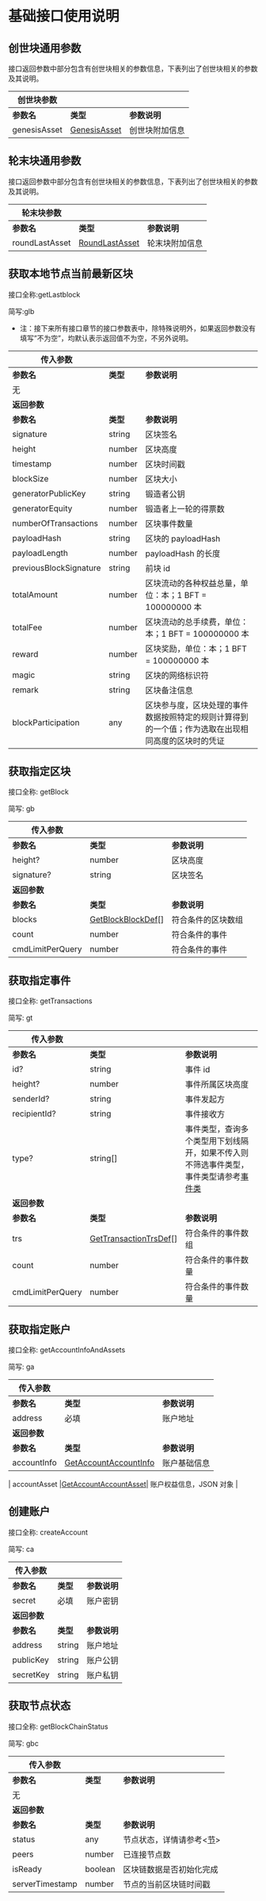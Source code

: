 # 基础接口使用说明

## 创世块通用参数

接口返回参数中部分包含有创世块相关的参数信息，下表列出了创世块相关的参数及其说明。

| **创世块参数** |                                      |                |
| -------------- | ------------------------------------ | -------------- |
| **参数名**     | **类型**                             | **参数说明**   |
| genesisAsset   | [GenesisAsset](./types#genesisasset) | 创世块附加信息 |

## 轮末块通用参数

接口返回参数中部分包含有创世块相关的参数信息，下表列出了创世块相关的参数及其说明。

| **轮末块参数** |                                          |                |
| -------------- | ---------------------------------------- | -------------- |
| **参数名**     | **类型**                                 | **参数说明**   |
| roundLastAsset | [RoundLastAsset](./types#roundlastasset) | 轮末块附加信息 |

## 获取本地节点当前最新区块

接口全称:getLastblock

简写:glb

- 注：接下来所有接口章节的接口参数表中，除特殊说明外，如果返回参数没有填写”不为空”，均默认表示返回值不为空，不另外说明。

| **传入参数**           |          |                                                                                                    |
| ---------------------- | -------- | -------------------------------------------------------------------------------------------------- |
| **参数名**             | **类型** | **参数说明**                                                                                       |
| 无                     |          |                                                                                                    |
| **返回参数**           |          |                                                                                                    |
| **参数名**             | **类型** | **参数说明**                                                                                       |
| signature              | string   | 区块签名                                                                                           |
| height                 | number   | 区块高度                                                                                           |
| timestamp              | number   | 区块时间戳                                                                                         |
| blockSize              | number   | 区块大小                                                                                           |
| generatorPublicKey     | string   | 锻造者公钥                                                                                         |
| generatorEquity        | number   | 锻造者上一轮的得票数                                                                               |
| numberOfTransactions   | number   | 区块事件数量                                                                                       |
| payloadHash            | string   | 区块的 payloadHash                                                                                 |
| payloadLength          | number   | payloadHash 的长度                                                                                 |
| previousBlockSignature | string   | 前块 id                                                                                            |
| totalAmount            | number   | 区块流动的各种权益总量，单位：本；1 BFT = 100000000 本                                             |
| totalFee               | number   | 区块流动的总手续费，单位：本；1 BFT = 100000000 本                                                 |
| reward                 | number   | 区块奖励，单位：本；1 BFT = 100000000 本                                                           |
| magic                  | string   | 区块的网络标识符                                                                                   |
| remark                 | string   | 区块备注信息                                                                                       |
| blockParticipation     | any      | 区块参与度，区块处理的事件数据按照特定的规则计算得到的一个值；作为选取在出现相同高度的区块时的凭证 |

## 获取指定区块

接口全称: getBlock

简写: gb

| **传入参数**     |                                                |                    |
| ---------------- | ---------------------------------------------- | ------------------ |
| **参数名**       | **类型**                                       | **参数说明**       |
| height?          | number                                         | 区块高度           |
| signature?       | string                                         | 区块签名           |
| **返回参数**     |                                                |                    |
| **参数名**       | **类型**                                       | **参数说明**       |
| blocks           | [GetBlockBlockDef](./types#getblockblockdef)[] | 符合条件的区块数组 |
| count            | number                                         | 符合条件的事件     |
| cmdLimitPerQuery | number                                         | 符合条件的事件     |

## 获取指定事件

接口全称: getTransactions

简写: gt

| **传入参数**     |                                                        |                                                                                                    |
| ---------------- | ------------------------------------------------------ | -------------------------------------------------------------------------------------------------- |
| **参数名**       | **类型**                                               | **参数说明**                                                                                       |
| id?              | string                                                 | 事件 id                                                                                            |
| height?          | number                                                 | 事件所属区块高度                                                                                   |
| senderId?        | string                                                 | 事件发起方                                                                                         |
| recipientId?     | string                                                 | 事件接收方                                                                                         |
| type?            | string[]                                               | 事件类型，查询多个类型用下划线隔开，如果不传入则不筛选事件类型，事件类型请参考[事件类](#_交易类型) |
| **返回参数**     |                                                        |                                                                                                    |
| **参数名**       | **类型**                                               | **参数说明**                                                                                       |
| trs              | [GetTransactionTrsDef](./types#gettransactiontrsdef)[] | 符合条件的事件数组                                                                                 |
| count            | number                                                 | 符合条件的事件数量                                                                                 |
| cmdLimitPerQuery | number                                                 | 符合条件的事件数量                                                                                 |

## 获取指定账户

接口全称: getAccountInfoAndAssets

简写: ga

| **传入参数** |                                                        |              |
| ------------ | ------------------------------------------------------ | ------------ |
| **参数名**   | **类型**                                               | **参数说明** |
| address      | 必填                                                   | 账户地址     |
| **返回参数** |                                                        |              |
| **参数名**   | **类型**                                               | **参数说明** |
| accountInfo  | [GetAccountAccountInfo](./types#getaccountaccountinfo) | 账户基础信息 |

| accountAsset |[GetAccountAccountAsset](./types#getaccountaccountasset)| 账户权益信息，JSON 对象 |

## 创建账户

接口全称: createAccount

简写: ca

| **传入参数** |          |              |
| ------------ | -------- | ------------ |
| **参数名**   | **类型** | **参数说明** |
| secret       | 必填     | 账户密钥     |
| **返回参数** |          |              |
| **参数名**   | **类型** | **参数说明** |
| address      | string   | 账户地址     |
| publicKey    | string   | 账户公钥     |
| secretKey    | string   | 账户私钥     |

## 获取节点状态

接口全称: getBlockChainStatus

简写: gbc

| **传入参数**    |          |                                          |
| --------------- | -------- | ---------------------------------------- |
| **参数名**      | **类型** | **参数说明**                             |
| 无              |          |                                          |
| **返回参数**    |          |                                          |
| **参数名**      | **类型** | **参数说明**                             |
| status          | any      | 节点状态，详情请参考\<[节](#_节点状态)\> |
| peers           | number   | 已连接节点数                             |
| isReady         | boolean  | 区块链数据是否初始化完成                 |
| serverTimestamp | number   | 节点的当前区块链时间戳                   |
